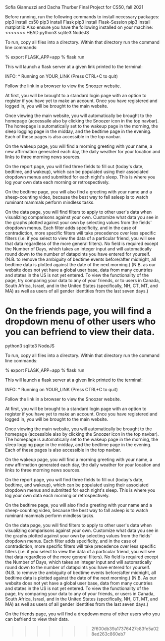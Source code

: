 Sofia Giannuzzi and Dacha Thurber Final Project for CS50, fall 2021
 
Before running, run the following commands to install necessary packages:
 pip3 install cs50
 pip3 install Flask
 pip3 install Flask-Session
 pip3 install matplotlib
Also ensure you have the following installed on your machine:
<<<<<<< HEAD
  python3
  sqlite3
  NodeJS

To run, copy all files into a directory.  Within that directory run the command line commands:

% export FLASK_APP=app
% flask run

This will launch a flask server at a given link printed to the terminal:

INFO:  * Running on YOUR_LINK (Press CTRL+C to quit)

Follow the link in a browser to view the Snoozer website.


At first, you will be brought to a standard login page with an option to register if you have yet to make an account.  Once you have registered and logged in, you will be brought to the main website.

Once viewing the main website, you will automatically be brought to the homepage (accessaile also by clicking the Snoozer icon in the top navbar).  The homepage is automatically set to the wakeup page in the morning, the sleep logging page in the midday, and the bedtime page in the evening.  Each of these pages is also accessible in the top navbar.

On the wakeup page, you will find a morning greeting with your name, a new affirmation generated each day, the daily weather for your location and links to three morning news sources.

On the report page, you will find three fields to fill out (today's date, bedtime, and wakeup), which can be populated using their associated dropdown menus and submitted for each night's sleep.  This is where you log your own data each morning or retrospectively.

On the bedtime page, you will also find a greeting with your name and a sheep-counting video, because the best way to fall asleep is to watch ruminant mammals perform mindless tasks.

On the data page, you will find filters to apply to other user's data when visualizing comparisons against your own.  Customize what data you see in the graphs plotted against your own by selecting values from the fields' dropdown menus.  Each filter adds specificity, and in the case of contradiction, more specific filters will take precedence over less specific filters (i.e. if you select to view the data of a particular friend, you will see that data regardless of the more general filters).  No field is required except the Number of Days, which takes an integer input and will automatically round down to the number of datapoints you have entered for yourself. (N.B. to remove the ambiguity of bedtime events before/after midnight, all bedtime data is plotted against the date of the next morning.) (N.B. as our website does not yet have a global user base, data from many countries and states in the US is not yet entered.  To view the functionality of the page, try comparing your data to any of your friends, or to users in Canada, South Africa, Israel, and in the United States (specifically, NH, CT, MT, and MA) as well as users of all gender identities from the last seven days.)

On the friends page, you will find a dropdown menu of other users who you can befriend to view their data.
=======
 python3
 sqlite3
 NodeJS
 
To run, copy all files into a directory.  Within that directory run the command line commands:
 
% export FLASK_APP=app
% flask run
 
This will launch a flask server at a given link printed to the terminal:
 
INFO:  * Running on YOUR_LINK (Press CTRL+C to quit)
 
Follow the link in a browser to view the Snoozer website.
 
 
At first, you will be brought to a standard login page with an option to register if you have yet to make an account.  Once you have registered and logged in, you will be brought to the main website.
 
Once viewing the main website, you will automatically be brought to the homepage (accessible also by clicking the Snoozer icon in the top navbar).  The homepage is automatically set to the wakeup page in the morning, the sleep logging page in the midday, and the bedtime page in the evening.  Each of these pages is also accessible in the top navbar.
 
On the wakeup page, you will find a morning greeting with your name, a new affirmation generated each day, the daily weather for your location and links to three morning news sources.
 
On the report page, you will find three fields to fill out (today's date, bedtime, and wakeup), which can be populated using their associated dropdown menus and submitted for each night's sleep.  This is where you log your own data each morning or retrospectively.
 
On the bedtime page, you will also find a greeting with your name and a sheep-counting video, because the best way to fall asleep is to watch ruminant mammals perform mindless tasks.
 
On the data page, you will find filters to apply to other user's data when visualizing comparisons against your own.  Customize what data you see in the graphs plotted against your own by selecting values from the fields' dropdown menus.  Each filter adds specificity, and in the case of contradiction, more specific filters will take precedence over less specific filters (i.e. if you select to view the data of a particular friend, you will see that data regardless of the more general filters).  No field is required except the Number of Days, which takes an integer input and will automatically round down to the number of datapoints you have entered for yourself. (N.B. to remove the ambiguity of bedtime events before/after midnight, all bedtime data is plotted against the date of the next morning.) (N.B. As our website does not yet have a global user base, data from many countries and states in the US is not yet entered.  To view the functionality of the page, try comparing your data to any of your friends, or users in Canada, South Africa, Israel, and in the United States (specifically, NH, CT, MT, and MA) as well as users of all gender identities from the last seven days.)
 
 
On the friends page, you will find a dropdown menu of other users who you can befriend to view their data.
>>>>>>> 2f600db39a17376427c83fe5a028ed263c860eb7
